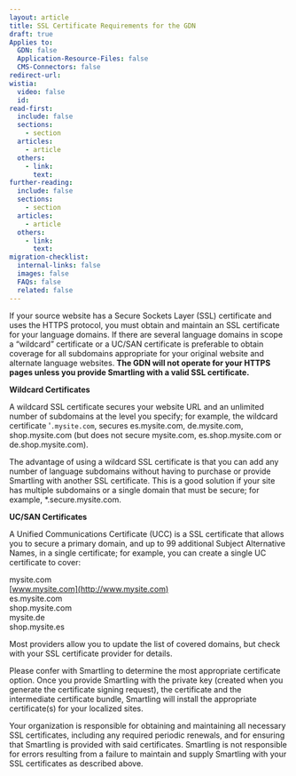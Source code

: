 ```yaml
---
layout: article
title: SSL Certificate Requirements for the GDN
draft: true
Applies to:
  GDN: false
  Application-Resource-Files: false
  CMS-Connectors: false
redirect-url:
wistia:
  video: false
  id:
read-first:
  include: false
  sections:
    - section
  articles:
    - article
  others:
    - link:
      text:
further-reading:
  include: false
  sections:
    - section
  articles:
    - article
  others:
    - link:
      text:
migration-checklist:
  internal-links: false
  images: false
  FAQs: false
  related: false
---
```


If your source website has a Secure Sockets Layer (SSL) certificate and uses the HTTPS protocol, you must obtain and maintain an SSL certificate for your language domains. If there are several language domains in scope a “wildcard” certificate or a UC/SAN certificate is preferable to obtain coverage for all subdomains appropriate for your original website and alternate language websites. **The GDN will not operate for your HTTPS pages unless you provide Smartling with a valid SSL certificate.**

**Wildcard Certificates**  

A wildcard SSL certificate secures your website URL and an unlimited number of subdomains at the level you specify; for example, the wildcard certificate '`.mysite.com`, secures es.mysite.com, de.mysite.com, shop.mysite.com (but does not secure mysite.com, es.shop.mysite.com or de.shop.mysite.com).

The advantage of using a wildcard SSL certificate is that you can add any number of language subdomains without having to purchase or provide Smartling with another SSL certificate. This is a good solution if your site has multiple subdomains or a single domain that must be secure; for example, *.secure.mysite.com.

**UC/SAN Certificates**  

A Unified Communications Certificate (UCC) is a SSL certificate that allows you to secure a primary domain, and up to 99 additional Subject Alternative Names, in a single certificate; for example, you can create a single UC certificate to cover:  

mysite.com  
[www.mysite.com](http://www.mysite.com)  
es.mysite.com  
shop.mysite.com  
mysite.de  
shop.mysite.es  

Most providers allow you to update the list of covered domains, but check with your SSL certificate provider for details.

Please confer with Smartling to determine the most appropriate certificate option. Once you provide Smartling with the private key (created when you generate the certificate signing request), the certificate and the intermediate certificate bundle, Smartling will install the appropriate certificate(s) for your localized sites.

Your organization is responsible for obtaining and maintaining all necessary SSL certificates, including any required periodic renewals, and for ensuring that Smartling is provided with said certificates. Smartling is not responsible for errors resulting from a failure to maintain and supply Smartling with your SSL certificates as described above.